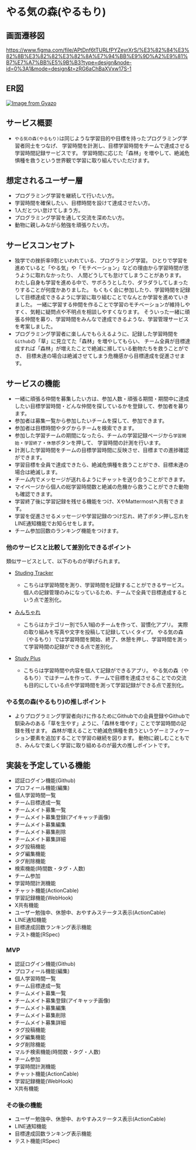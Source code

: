# やる気の森(やるもり) 

## 画面遷移図
https://www.figma.com/file/APtDnf6tTURLfPYZeyrXrS/%E3%82%84%E3%82%8B%E3%82%82%E3%82%8A%E7%94%BB%E9%9D%A2%E9%81%B7%E7%A7%BB%E5%9B%B3?type=design&node-id=0%3A1&mode=design&t=zRG6aChBaXVxw17S-1

## ER図
[![Image from Gyazo](https://i.gyazo.com/7eeeb69eb5230357dc8cea8fe45b1f84.png)](https://gyazo.com/7eeeb69eb5230357dc8cea8fe45b1f84)

## サービス概要
- `やる気の森(やるもり)`は同じような学習目的や目標を持ったプログラミング学習者同士をつなげ、
学習時間を計測し、目標学習時間をチームで達成させる学習時間記録サービスです。
学習時間に応じた「森林」を増やして、絶滅危惧種を救うという世界観で学習に取り組んでいただけます。

## 想定されるユーザー層
- プログラミング学習を継続して行いたい方。
- 学習時間を確保したい、目標時間を設けて達成させたい方。
- 1人だとつい怠けてしまう方。
- プログラミング学習を通して交流を深めたい方。
- 動物に親しみながら勉強を頑張りたい方。

## サービスコンセプト
- 独学での挫折率9割といわれている、プログラミング学習。
ひとりで学習を進めていると「やる気」や「モチベーション」などの理由から学習時間が思うように取れなかったり、
人間どうしても怠けてしまうことがあります。
わたし自身も学習を進める中で、サボろうとしたり、ダラダラしてしまったりすることが何度かありました。
もくもく会に参加したり、学習時間を記録して目標達成できるように学習に取り組むことでなんとか学習を進めていきました。
一緒に学習する仲間を作ることで学習のモチベーションが維持しやすく、気軽に疑問点や不明点を相談しやすくなります。
そういった一緒に頑張る仲間を募り、学習時間をみんなで達成できるような、学習管理サービスを考案しました。
- プログラミング学習者に楽しんでもらえるように、記録した学習時間を`Github`の「草」に見立てた「森林」を増やしてもらい、
チーム全員が目標達成すれば「森林」が増えたことで絶滅に瀕している動物たちを救うことができ、
目標未達の場合は絶滅させてしまう危機感から目標達成を促進させます。


## サービスの機能
- 一緒に頑張る仲間を募集したい方は、参加人数・頑張る期間・期間中に達成したい目標学習時間・どんな仲間を探しているかを登録して、参加者を募ります。
- 参加者は募集一覧から参加したいチームを探して、参加できます。
- 参加者は目標時間やタグからチームを検索できます。
- 参加した学習チームの期間になったら、チームの学習記録ページから`学習開始`・`学習終了`・`休憩`ボタンを押して、
学習時間の計測を行います。
- 計測した学習時間をチームの目標学習時間に反映させ、目標までの進捗確認ができます。
- 学習目標を全員で達成できたら、絶滅危惧種を救うことができ、目標未達の場合は絶滅します。
- チーム内でメッセージが送れるようにチャットを送り合うことができます。
- マイページから個人の総学習時間数と絶滅の危機から救うことができた動物も確認できます。
- 学習終了後に学習記録を残せる機能をつけ、XやMattermostへ共有できます。
- 学習を促進させるメッセージや学習記録のつけ忘れ、終了ボタン押し忘れをLINE通知機能でお知らせをします。
- チーム参加回数のランキング機能をつけます。

### 他のサービスと比較して差別化できるポイント
類似サービスとして、以下のものが挙げられます。
- [Studing Tracker]()
  - こちらは学習時間を測り、学習時間を記録することができるサービス。
個人の記録管理のみになっているため、チームで全員で目標達成するという点で差別化。
- [みんちゃれ]()
  - こちらはカテゴリー別で5人1組のチームを作って、習慣化アプリ。
実際の取り組みを写真や文字を投稿して記録していくタイプ。
やる気の森（やるもり）では学習時間を開始、終了、休憩を押し、学習時間を測って学習時間の記録ができる点で差別化。 

- [Study Plus]()
  - こちらは学習時間や内容を個人て記録ができるアプリ。
やる気の森（やるもり）ではチームを作って、チームで目標を達成させることでの交流も目的にしている点や学習時間を測って学習記録ができる点で差別化。

### やる気の森(やるもり)の推しポイント
- よりプログラミング学習者向けに作るためにGithubでの会員登録やGithubで馴染みのある「草を生やす」ように、「森林を増やす」ことで学習時間の記録を残せます。
森林が増えることで絶滅危惧種を救うというゲーミフィケーション要素を追加することで学習の継続を図ります。
動物に親しむこともでき、みんなで楽しく学習に取り組めるのが最大の推しポイントです。

## 実装を予定している機能
  - 認証ログイン機能(Github)
  - プロフィール機能(編集)
  - 個人学習時間一覧
  - チーム目標達成一覧
  - チームメイト募集一覧
  - チームメイト募集登録(アイキャッチ画像)
  - チームメイト募集編集
  - チームメイト募集削除
  - チームメイト募集詳細
  - タグ投稿機能
  - タグ編集機能
  - タグ削除機能
  - 検索機能(時間数・タグ・人数)
  - チーム参加
  - 学習時間計測機能
  - チャット機能(ActionCable)
  - 学習記録機能(WebHook)
  - X共有機能
  - ユーザー勉強中、休憩中、おやすみステータス表示(ActionCable)
  - LINE通知機能
  - 目標達成回数ランキング表示機能
  - テスト機能(RSpec)

### MVP
  - 認証ログイン機能(Github)
  - プロフィール機能(編集)
  - 個人学習時間一覧
  - チーム目標達成一覧
  - チームメイト募集一覧
  - チームメイト募集登録(アイキャッチ画像)
  - チームメイト募集編集
  - チームメイト募集削除
  - チームメイト募集詳細
  - タグ投稿機能
  - タグ編集機能
  - タグ削除機能
  - マルチ検索機能(時間数・タグ・人数)
  - チーム参加
  - 学習時間計測機能
  - チャット機能(ActionCable)
  - 学習記録機能(WebHook)
  - X共有機能

### その後の機能
  - ユーザー勉強中、休憩中、おやすみステータス表示(ActionCable)
  - LINE通知機能
  - 目標達成回数ランキング表示機能
  - テスト機能(RSpec)
